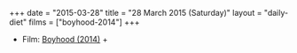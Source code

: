 +++
date = "2015-03-28"
title = "28 March 2015 (Saturday)"
layout = "daily-diet"
films = ["boyhood-2014"]
+++

<ul>
<li class="entry Film">Film: <a href="/films/boyhood-2014">Boyhood (2014)</a> +</li>
</ul>